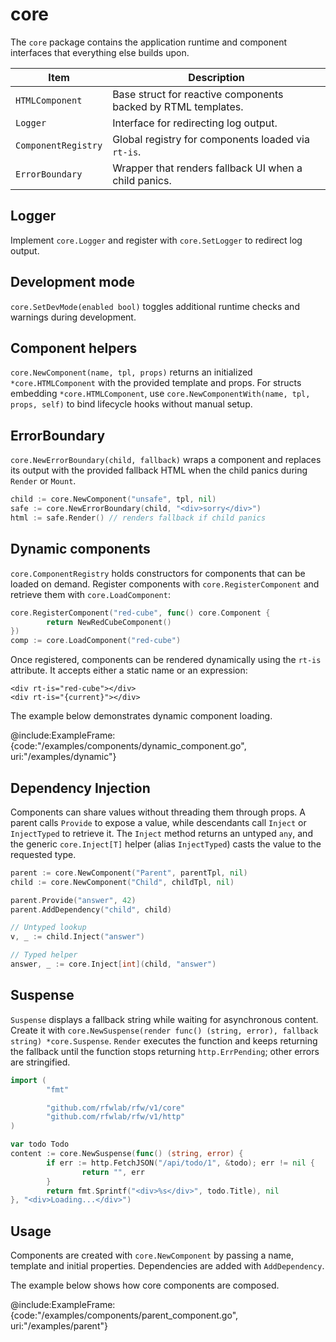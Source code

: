 # core

The `core` package contains the application runtime and component
interfaces that everything else builds upon.

| Item | Description |
| --- | --- |
| `HTMLComponent` | Base struct for reactive components backed by RTML templates. |
| `Logger` | Interface for redirecting log output. |
| `ComponentRegistry` | Global registry for components loaded via `rt-is`. |
| `ErrorBoundary` | Wrapper that renders fallback UI when a child panics. |

## Logger

Implement `core.Logger` and register with `core.SetLogger` to redirect log
output.

## Development mode

`core.SetDevMode(enabled bool)` toggles additional runtime checks and
warnings during development.

## Component helpers

`core.NewComponent(name, tpl, props)` returns an initialized `*core.HTMLComponent` with the provided template and props.
For structs embedding `*core.HTMLComponent`, use `core.NewComponentWith(name, tpl, props, self)` to bind lifecycle hooks without manual setup.

## ErrorBoundary

`core.NewErrorBoundary(child, fallback)` wraps a component and replaces its output with the provided fallback HTML when the child panics during `Render` or `Mount`.

```go
child := core.NewComponent("unsafe", tpl, nil)
safe := core.NewErrorBoundary(child, "<div>sorry</div>")
html := safe.Render() // renders fallback if child panics
```

## Dynamic components

`core.ComponentRegistry` holds constructors for components that can be
loaded on demand. Register components with `core.RegisterComponent` and
retrieve them with `core.LoadComponent`:

```go
core.RegisterComponent("red-cube", func() core.Component {
        return NewRedCubeComponent()
})
comp := core.LoadComponent("red-cube")
```

Once registered, components can be rendered dynamically using the
`rt-is` attribute. It accepts either a static name or an expression:

```rtml
<div rt-is="red-cube"></div>
<div rt-is="{current}"></div>
```

The example below demonstrates dynamic component loading.

@include:ExampleFrame:{code:"/examples/components/dynamic_component.go", uri:"/examples/dynamic"}

## Dependency Injection

Components can share values without threading them through props. A parent
calls `Provide` to expose a value, while descendants call `Inject` or
`InjectTyped` to retrieve it. The `Inject` method returns an untyped `any`,
and the generic `core.Inject[T]` helper (alias `InjectTyped`) casts the value
to the requested type.

```go
parent := core.NewComponent("Parent", parentTpl, nil)
child := core.NewComponent("Child", childTpl, nil)

parent.Provide("answer", 42)
parent.AddDependency("child", child)

// Untyped lookup
v, _ := child.Inject("answer")

// Typed helper
answer, _ := core.Inject[int](child, "answer")
```

## Suspense

`Suspense` displays a fallback string while waiting for asynchronous
content. Create it with `core.NewSuspense(render func() (string,
error), fallback string) *core.Suspense`. `Render` executes the
function and keeps returning the fallback until the function stops
returning `http.ErrPending`; other errors are stringified.

```go
import (
        "fmt"

        "github.com/rfwlab/rfw/v1/core"
        "github.com/rfwlab/rfw/v1/http"
)

var todo Todo
content := core.NewSuspense(func() (string, error) {
        if err := http.FetchJSON("/api/todo/1", &todo); err != nil {
                return "", err
        }
        return fmt.Sprintf("<div>%s</div>", todo.Title), nil
}, "<div>Loading...</div>")
```

## Usage

Components are created with `core.NewComponent` by passing a name, template
and initial properties. Dependencies are added with `AddDependency`.

The example below shows how core components are composed.

@include:ExampleFrame:{code:"/examples/components/parent_component.go", uri:"/examples/parent"}
